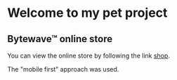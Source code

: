 # Welcome to my pet project

## Bytewave™ online store

You can view the online store by following the link [shop](https://pryadadev.github.io/shop).

The "mobile first" approach was used.


